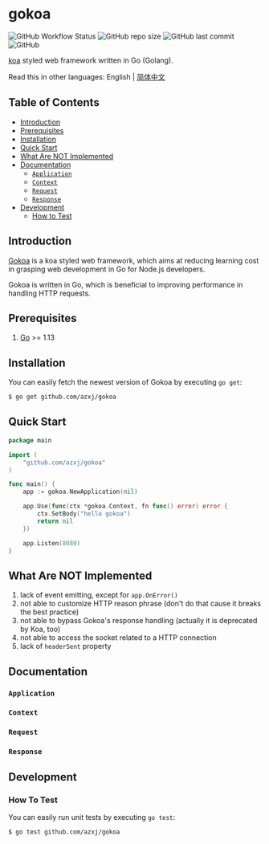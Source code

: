 # gokoa

![GitHub Workflow Status](https://img.shields.io/github/workflow/status/azxj/gokoa/Golang)
![GitHub repo size](https://img.shields.io/github/repo-size/azxj/gokoa)
![GitHub last commit](https://img.shields.io/github/last-commit/azxj/gokoa)
![GitHub](https://img.shields.io/github/license/azxj/gokoa)

[koa][koa] styled web framework written in Go (Golang).

Read this in other languages: English | [简体中文](./README_zh-CN.md)

## Table of Contents

- [Introduction](#introduction)
- [Prerequisites](#prerequisites)
- [Installation](#installation)
- [Quick Start](#quick-start)
- [What Are NOT Implemented](#what-are-not-implemented)
- [Documentation](#documentation)
  - [`Application`](#application)
  - [`Context`](#context)
  - [`Request`](#request)
  - [`Response`](#response)
- [Development](#development)
  - [How to Test](#how-to-test)

## <a name="introduction"></a> Introduction

[Gokoa](gokoa) is a koa styled web framework, which aims at reducing learning cost in grasping web development in Go for Node.js developers.

Gokoa is written in Go, which is beneficial to improving performance in handling HTTP requests.

## <a name="prerequisites"></a> Prerequisites

1. [Go](go) >= 1.13

## <a name="installation"></a> Installation

You can easily fetch the newest version of Gokoa by executing `go get`:

```bash
$ go get github.com/azxj/gokoa
```

## <a name="quick-start"></a> Quick Start

```go
package main

import (
	"github.com/azxj/gokoa"
)

func main() {
	app := gokoa.NewApplication(nil)

	app.Use(func(ctx *gokoa.Context, fn func() error) error {
		ctx.SetBody("hello gokoa")
		return nil
	})

	app.Listen(8080)
}
```

## <a name="what-are-not-implemented"></a> What Are NOT Implemented

1. lack of event emitting, except for `app.OnError()`
2. not able to customize HTTP reason phrase (don't do that cause it breaks the best practice)
3. not able to bypass Gokoa's response handling (actually it is deprecated by Koa, too)
4. not able to access the socket related to a HTTP connection
5. lack of `headerSent` property

## <a name="documentation"></a> Documentation

### <a name="application"></a> `Application`

### <a name="context"></a> `Context`

### <a name="request"></a> `Request`

### <a name="response"></a> `Response`

## <a name="development"></a> Development

### <a name="how-to-test"></a> How To Test

You can easily run unit tests by executing `go test`:

```bash
$ go test github.com/azxj/gokoa
```

[koa]: https://github.com/koajs/koa
[go]: https://golang.org/
[gokoa]: https://github.com/azxj/gokoa

